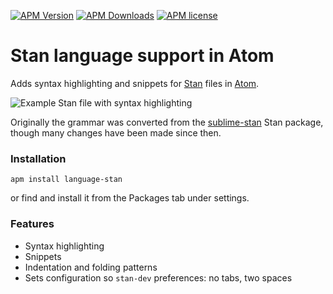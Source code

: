 [![APM Version](https://img.shields.io/apm/v/language-stan.svg)](https://atom.io/packages/language-stan)
[![APM Downloads](https://img.shields.io/apm/dm/language-stan.svg)](https://atom.io/packages/language-stan)
[![APM license](https://img.shields.io/apm/l/language-stan.svg)](https://atom.io/packages/language-stan)

# Stan language support in Atom

Adds syntax highlighting and snippets for [Stan](http://mc-stan.org/) files in [Atom](https://atom.io/).

![Example Stan file with syntax highlighting](https://github.com/jrnold/atom-language-stan/blob/master/resources/screenshot.png?raw=true)

Originally the grammar was converted from the [sublime-stan](https://github.com/dougalsutherland/sublime-stan) Stan package,
though many changes have been made since then.

### Installation

```
apm install language-stan
```
or find and install it from the Packages tab under settings.

### Features

* Syntax highlighting
* Snippets
* Indentation and folding patterns
* Sets configuration so `stan-dev` preferences: no tabs, two spaces
